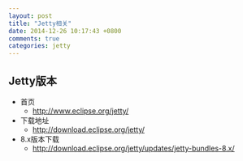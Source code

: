 ```yaml
---
layout: post
title: "Jetty相关"
date: 2014-12-26 10:17:43 +0800
comments: true
categories: jetty
---
```

## Jetty版本
* 首页
  * http://www.eclipse.org/jetty/ 
* 下载地址
  * http://download.eclipse.org/jetty/
* 8.x版本下载
  * http://download.eclipse.org/jetty/updates/jetty-bundles-8.x/